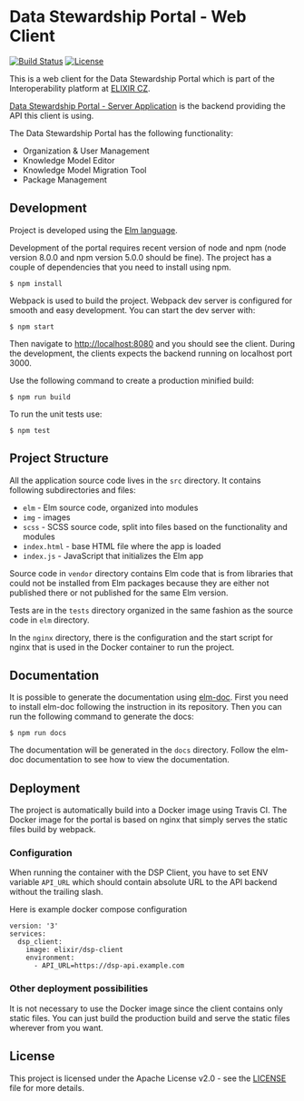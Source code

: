 # Data Stewardship Portal - Web Client

[![Build Status](https://travis-ci.org/DataStewardshipPortal/dsp-client.svg?branch=master)](https://travis-ci.org/DataStewardshipPortal/dsp-client)
[![License](https://img.shields.io/badge/license-Apache%202-blue.svg)](LICENSE)

This is a web client for the Data Stewardship Portal which is part of
the Interoperability platform at [ELIXIR CZ](https://www.elixir-czech.cz).

[Data Stewardship Portal - Server Application](https://github.com/DataStewardshipPortal/dsp-server)
is the backend providing the API this client is using.

The Data Stewardship Portal has the following functionality:

- Organization & User Management
- Knowledge Model Editor
- Knowledge Model Migration Tool
- Package Management 


## Development

Project is developed using the [Elm language](http://elm-lang.org).

Development of the portal requires recent version of node and npm (node version
8.0.0 and npm version 5.0.0 should be fine). The project has a couple of
dependencies that you need to install using npm.

```
$ npm install
```

Webpack is used to build the project. Webpack dev server is configured for
smooth and easy development. You can start the dev server with:

```
$ npm start
```

Then navigate to [http://localhost:8080](http://localhost:8080) and you should
see the client. During the development, the clients expects the backend running
on localhost port 3000.


Use the following command to create a production minified build:

```
$ npm run build
```

To run the unit tests use:

```
$ npm test
```


## Project Structure

All the application source code lives in the `src` directory. It contains
following subdirectories and files:

- `elm` - Elm source code, organized into modules
- `img` - images
- `scss` - SCSS source code, split into files based on the functionality and modules
- `index.html` - base HTML file where the app is loaded
- `index.js` - JavaScript that initializes the Elm app

Source code in `vendor` directory contains Elm code that is from libraries
that could not be installed from Elm packages because they are either not
published there or not published for the same Elm version.

Tests are in the `tests` directory organized in the same fashion as the source
code in `elm` directory.
 
In the `nginx` directory, there is the configuration and the start script for
nginx that is used in the Docker container to run the project. 


## Documentation

It is possible to generate the documentation using [elm-doc](https://github.com/ento/elm-doc).
First you need to install elm-doc following the instruction in its repository.
Then you can run the following command to generate the docs:

```
$ npm run docs
```

The documentation will be generated in the `docs` directory. Follow the elm-doc
documentation to see how to view the documentation.

## Deployment

The project is automatically build into a Docker image using Travis CI. The
Docker image for the portal is based on nginx that simply serves the static
files build by webpack.

### Configuration

When running the container with the DSP Client, you have to set ENV variable
`API_URL` which should contain absolute URL to the API backend without the
trailing slash.

Here is example docker compose configuration

```
version: '3'
services:
  dsp_client:
    image: elixir/dsp-client
    environment:
      - API_URL=https://dsp-api.example.com
```

### Other deployment possibilities

It is not necessary to use the Docker image since the client contains only
static files. You can just build the production build and serve the static
files wherever from you want.

## License

This project is licensed under the Apache License v2.0 - see the
[LICENSE](LICENSE) file for more details.

